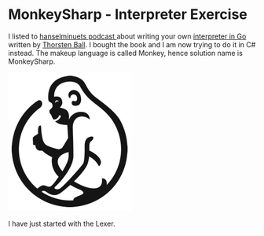 # MonkeySharp - Interpreter Exercise #

I listed to [hanselminuets podcast ](https://hanselminutes.com/586/you-should-write-an-interpreter-with-thorsten-ball) about writing your own [interpreter in Go](https://interpreterbook.com/) written by [Thorsten Ball](https://thorstenball.com/). 
I bought the book and I am now trying to do it in C# instead.
The makeup language is called Monkey, hence solution name is MonkeySharp.

![The official Monkey logo from  interpreterbook.com](monkey_logo.png)


I have just started with the Lexer.